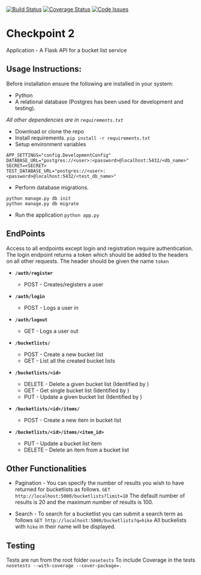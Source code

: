 [![Build Status](https://travis-ci.org/andela-egichuri/checkpoint2.svg)](https://travis-ci.org/andela-egichuri/checkpoint2) [![Coverage Status](https://coveralls.io/repos/andela-egichuri/checkpoint2/badge.svg?branch=develop&service=github)](https://coveralls.io/github/andela-egichuri/checkpoint2?branch=develop) [![Code Issues](https://www.quantifiedcode.com/api/v1/project/b93352b105f04a4d958d1b6975b51cb4/snapshot/origin:develop:HEAD/badge.svg)](https://www.quantifiedcode.com/app/project/b93352b105f04a4d958d1b6975b51cb4)

# Checkpoint 2
Application - A Flask API for a bucket list service

## Usage Instructions:
Before installation ensure the following are installed in your system:
 - Python
 - A relational database (Postgres has been used for development and testing).

*All other dependencies are in `requirements.txt`*

* Download or clone the repo
* Install requirements.
`pip install -r requirements.txt`
* Setup environment variables
```
APP_SETTINGS="config.DevelopmentConfig"
DATABASE_URL="postgres://<user>:<password>@localhost:5432/<db_name>"
SECRET=<SECRET>
TEST_DATABASE_URL="postgres://<user>:<password>@localhost:5432/<test_db_name>"
```
* Perform database migrations.
```
python manage.py db init
python manage.py db migrate
```
* Run the application
`python app.py`

## EndPoints
Access to all endpoints except login and registration require authentication.
The login endpoint returns a token which should be added to the headers on
all other requests. The header should be given the name `token`

* **`/auth/register`**
    * POST - Creates/registers a user

* **`/auth/login`**
    * POST - Logs a user in

* **`/auth/logout`**
    * GET - Logs a user out

* **`/bucketlists/`**
    * POST - Create a new bucket list
    * GET - List all the created bucket lists

* **`/bucketlists/<id>`**
    * DELETE - Delete a given bucket list (Identified by <id>)
    * GET - Get single bucket list  (Identified by <id>)
    * PUT - Update a given bucket list  (Identified by <id>)


* **`/bucketlists/<id>/items/`**
    * POST - Create a new item in bucket list

* **`/bucketlists/<id>/items/<item_id>`**
    * PUT - Update a bucket list item
    * DELETE - Delete an item from a bucket list

## Other Functionalities
* Pagination - You can specify the number of results you wish to have returned
for bucketlists as follows.
`GET http://localhost:5000/bucketlists?limit=10`
The default number of results is 20 and the maximum number of results is 100.


* Search - To search for a bucketlist you can submit a search term as follows
`GET http://localhost:5000/bucketlists?q=hike`
All buckelists with `hike` in their name will be displayed.

## Testing
Tests are run from the root folder
`nosetests`
To include Coverage in the tests
`nosetests --with-coverage --cover-package=.`
